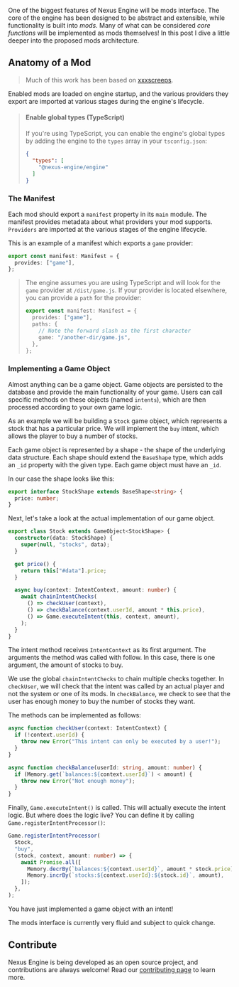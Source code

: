 One of the biggest features of Nexus Engine will be mods interface. The core of
the engine has been designed to be abstract and extensible, while functionality
is built into _mods_. Many of what can be considered _core functions_ will be
implemented as mods themselves! In this post I dive a little deeper into the
proposed mods architecture.

## Anatomy of a Mod

> Much of this work has been based on
> [xxxscreeps](https://github.com/laverdet/xxscreeps).

Enabled mods are loaded on engine startup, and the various providers they export
are imported at various stages during the engine's lifecycle.

> #### Enable global types (TypeScript)
>
> If you're using TypeScript, you can enable the engine's global types by adding
> the engine to the `types` array in your `tsconfig.json`:
>
> ```json
> {
>   "types": [
>     "@nexus-engine/engine"
>   ]
> }
> ```

### The Manifest

Each mod should export a `manifest` property in its `main` module. The manifest
provides metadata about what providers your mod supports. `Providers` are
imported at the various stages of the engine lifecycle.

This is an example of a manifest which exports a `game` provider:

```ts
export const manifest: Manifest = {
  provides: ["game"],
};
```

> The engine assumes you are using TypeScript and will look for the `game`
> provider at `/dist/game.js`. If your provider is located elsewhere, you can
> provide a `path` for the provider:
>
> ```ts
> export const manifest: Manifest = {
>   provides: ["game"],
>   paths: {
>     // Note the forward slash as the first character
>     game: "/another-dir/game.js",
>   },
> };
> ```

### Implementing a Game Object

Almost anything can be a game object. Game objects are persisted to the database
and provide the main functionality of your game. Users can call specific methods
on these objects (named `intents`), which are then processed according to your
own game logic.

As an example we will be building a `Stock` game object, which represents a
stock that has a particular price. We will implement the `buy` intent, which
allows the player to buy a number of stocks.

Each game object is represented by a shape - the shape of the underlying data
structure. Each shape should extend the `BaseShape` type, which adds an `_id`
property with the given type. Each game object must have an `_id`.

In our case the shape looks like this:

```ts
export interface StockShape extends BaseShape<string> {
  price: number;
}
```

Next, let's take a look at the actual implementation of our game object.

```ts
export class Stock extends GameObject<StockShape> {
  constructor(data: StockShape) {
    super(null, "stocks", data);
  }

  get price() {
    return this["#data"].price;
  }

  async buy(context: IntentContext, amount: number) {
    await chainIntentChecks(
      () => checkUser(context),
      () => checkBalance(context.userId, amount * this.price),
      () => Game.executeIntent(this, context, amount),
    );
  }
}
```

The intent method receives `IntentContext` as its first argument. The arguments
the method was called with follow. In this case, there is one argument, the
amount of stocks to buy.

We use the global `chainIntentChecks` to chain multiple checks together. In
`checkUser`, we will check that the intent was called by an actual player and
not the system or one of its mods. In `checkBalance`, we check to see that the
user has enough money to buy the number of stocks they want.

The methods can be implemented as follows:

```ts
async function checkUser(context: IntentContext) {
  if (!context.userId) {
    throw new Error("This intent can only be executed by a user!");
  }
}

async function checkBalance(userId: string, amount: number) {
  if (Memory.get(`balances:${context.userId}`) < amount) {
    throw new Error("Not enough money");
  }
}
```

Finally, `Game.executeIntent()` is called. This will actually execute the intent
logic. But where does the logic live? You can define it by calling
`Game.registerIntentProcessor()`:

```ts
Game.registerIntentProcessor(
  Stock,
  "buy",
  (stock, context, amount: number) => {
    await Promise.all([
      Memory.decrBy(`balances:${context.userId}`, amount * stock.price),
      Memory.incrBy(`stocks:${context.userId}:${stock.id}`, amount),
    ]);
  },
);
```

You have just implemented a game object with an intent!

The mods interface is currently very fluid and subject to quick change.

## Contribute

Nexus Engine is being developed as an open source project, and contributions are
always welcome! Read our
[contributing page](https://github.com/NexusEngine/nexus/blob/main/CONTRIBUTING.md)
to learn more.
